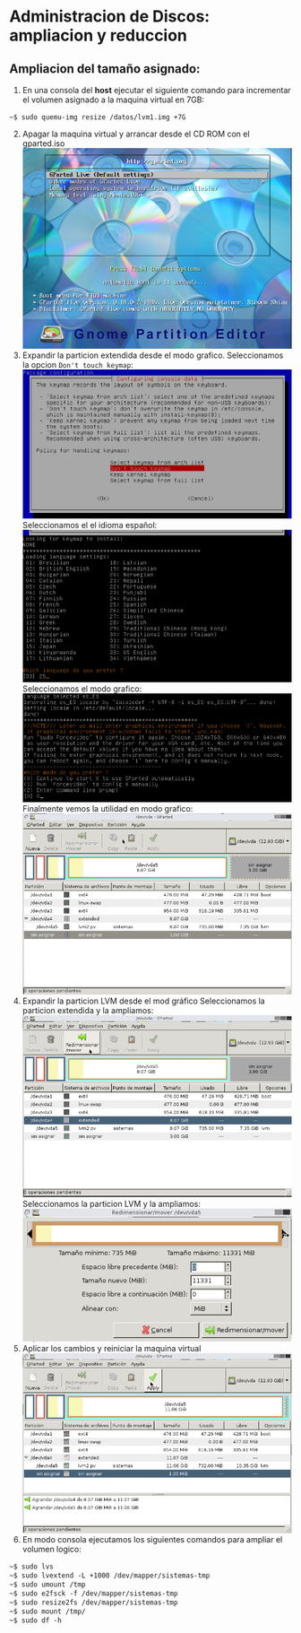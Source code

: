 # Administracion de Discos: ampliacion y reduccion
## Ampliacion del tamaño asignado:
1. En una consola del **host** ejecutar el siguiente comando para incrementar el volumen asignado a la maquina virtual en 7GB:
```
~$ sudo quemu-img resize /datos/lvm1.img +7G
```
2. Apagar la maquina virtual y arrancar desde el CD ROM con el gparted.iso
![Arranque GPARTED.ISO](Images/03_adm_hdd/00_gparted.png)
3. Expandir la particion extendida desde el modo grafico.
Seleccionamos la opcion `Don't touch keymap`:
![Arranque GPARTED.ISO](Images/03_adm_hdd/01_gparted.png)
Seleccionamos el el idioma español:
![Arranque GPARTED.ISO](Images/03_adm_hdd/02_gparted_idioma.png)
Seleccionamos el modo grafico:
![Arranque GPARTED.ISO](Images/03_adm_hdd/03_gparted_modo_x.png)
Finalmente vemos la utilidad en modo grafico:
![Arranque GPARTED.ISO](Images/03_adm_hdd/04_pantalla_gparted.png)
4. Expandir la particion LVM desde el mod gráfico
Seleccionamos la particion extendida y la ampliamos:
![Arranque GPARTED.ISO](Images/03_adm_hdd/05_gparted.png)
Seleccionamos la particion LVM y la ampliamos:
![Arranque GPARTED.ISO](Images/03_adm_hdd/06_redimension_03.png)
5. Aplicar los cambios y reiniciar la maquina virtual
![Arranque GPARTED.ISO](Images/03_adm_hdd/07_apply.png)
6. En modo consola ejecutamos los siguientes comandos para ampliar el volumen logico:
```
~$ sudo lvs
~$ sudo lvextend -L +1000 /dev/mapper/sistemas-tmp
~$ sudo umount /tmp
~$ sudo e2fsck -f /dev/mapper/sistemas-tmp
~$ sudo resize2fs /dev/mapper/sistemas-tmp
~$ sudo mount /tmp/
~$ sudo df -h
```